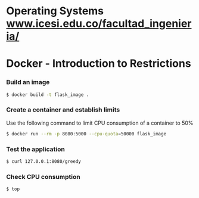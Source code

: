 # Operating Systems www.icesi.edu.co/facultad_ingenieria/

# Docker - Introduction to Restrictions

### Build an image
```sh
$ docker build -t flask_image .
```

### Create a container and establish limits
Use the following command to limit CPU consumption of a container to 50%

```sh
$ docker run --rm -p 8080:5000 --cpu-quota=50000 flask_image
```

### Test the application 
```sh
$ curl 127.0.0.1:8080/greedy
```

### Check CPU consumption
```sh
$ top
```